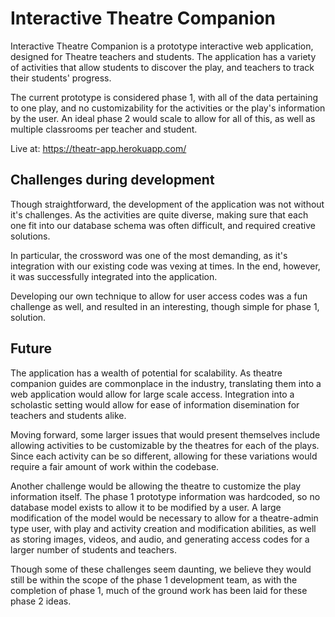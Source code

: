 # Interactive Theatre Companion

Interactive Theatre Companion is a prototype interactive web application, designed for Theatre teachers and students. The application has a variety of activities that allow students to discover the play, and teachers to track their students' progress.

The current prototype is considered phase 1, with all of the data pertaining to one play, and no customizability for the activities or the play's information by the user. An ideal phase 2 would scale to allow for all of this, as well as multiple classrooms per teacher and student.

Live at: https://theatr-app.herokuapp.com/

## Challenges during development

Though straightforward, the development of the application was not without it's challenges. As the activities are quite diverse, making sure that each one fit into our database schema was often difficult, and required creative solutions.

In particular, the crossword was one of the most demanding, as it's integration with our existing code was vexing at times. In the end, however, it was successfully integrated into the application.

Developing our own technique to allow for user access codes was a fun challenge as well, and resulted in an interesting, though simple for phase 1, solution.

## Future

The application has a wealth of potential for scalability. As theatre companion guides are commonplace in the industry, translating them into a web application would allow for large scale access. Integration into a scholastic setting would allow for ease of information disemination for teachers and students alike.

Moving forward, some larger issues that would present themselves include allowing activities to be customizable by the theatres for each of the plays. Since each activity can be so different, allowing for these variations would require a fair amount of work within the codebase.

Another challenge would be allowing the theatre to customize the play information itself. The phase 1 prototype information was hardcoded, so no database model exists to allow it to be modified by a user. A large modification of the model would be necessary to allow for a theatre-admin type user, with play and activity creation and modification abilities, as well as storing images, videos, and audio, and generating access codes for a larger number of students and teachers.

Though some of these challenges seem daunting, we believe they would still be within the scope of the phase 1 development team, as with the completion of phase 1, much of the ground work has been laid for these phase 2 ideas.
